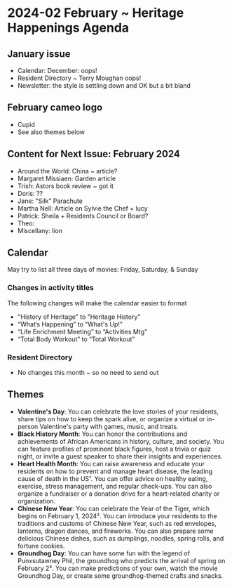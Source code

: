 # 2024-02 February \~ Heritage Happenings Agenda

## January issue

-   Calendar: December: oops!
-   Resident Directory \~ Terry Moughan oops!
-   Newsletter: the style is settling down and OK but a bit bland

## February cameo logo

-   Cupid
-   See also themes below

## Content for Next Issue: February 2024

-   Around the World: China \~ article?
-   Margaret Missiaen: Garden article
-   Trish: Astors book review \~ got it
-   Doris: ??
-   Jane: "Silk" Parachute
-   Martha Nell: Article on Sylvie the Chef + lucy
-   Patrick: Sheila + Residents Council or Board?
-   Theo:
-   Miscellany: lion

## Calendar

May try to list all three days of movies: Friday, Saturday, & Sunday

### Changes in activity titles

The following changes will make the calendar easier to format

-   "History of Heritage" to "Heritage History"
-   “What’s Happening” to “What's Up!”
-   “Life Enrichment Meeting” to “Activities Mtg”
-   “Total Body Workout” to “Total Workout”


### Resident Directory

-   No changes this month \~ so no need to send out

## Themes

-   **Valentine's Day**: You can celebrate the love stories of your residents, share tips on how to keep the spark alive, or organize a virtual or in-person Valentine's party with games, music, and treats.
-   **Black History Month**: You can honor the contributions and achievements of African Americans in history, culture, and society. You can feature profiles of prominent black figures, host a trivia or quiz night, or invite a guest speaker to share their insights and experiences.
-   **Heart Health Month**: You can raise awareness and educate your residents on how to prevent and manage heart disease, the leading cause of death in the US¹. You can offer advice on healthy eating, exercise, stress management, and regular check-ups. You can also organize a fundraiser or a donation drive for a heart-related charity or organization.
-   **Chinese New Year**: You can celebrate the Year of the Tiger, which begins on February 1, 2024². You can introduce your residents to the traditions and customs of Chinese New Year, such as red envelopes, lanterns, dragon dances, and fireworks. You can also prepare some delicious Chinese dishes, such as dumplings, noodles, spring rolls, and fortune cookies.
-   **Groundhog Day**: You can have some fun with the legend of Punxsutawney Phil, the groundhog who predicts the arrival of spring on February 2³. You can make predictions of your own, watch the movie Groundhog Day, or create some groundhog-themed crafts and snacks.
